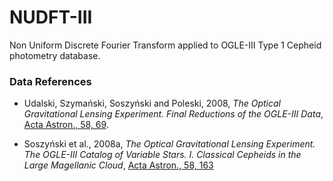 # NUDFT-III

Non Uniform Discrete Fourier Transform applied to OGLE-III Type 1 Cepheid photometry database.

### Data References

* Udalski, Szymański, Soszyński and Poleski, 2008, _The Optical Gravitational Lensing Experiment. Final Reductions of the OGLE-III Data_, [Acta Astron., 58, 69](http://acta.astrouw.edu.pl/Vol58/n2/a_58_2_1.html).

* Soszyński et al., 2008a, _The Optical Gravitational Lensing Experiment. The OGLE-III Catalog of Variable Stars. I. Classical Cepheids in the Large Magellanic Cloud_, [Acta Astron., 58, 163](http://acta.astrouw.edu.pl/Vol58/n3/a_58_3_2.html)

